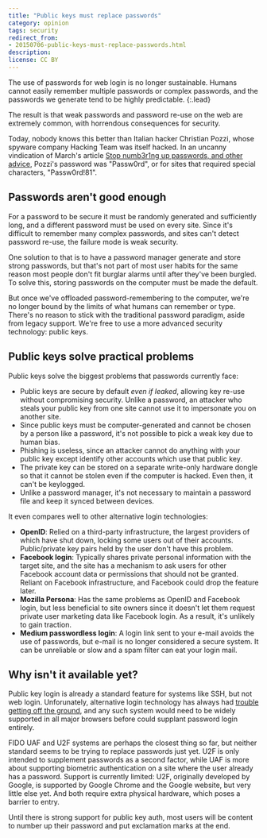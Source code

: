 ```yaml
---
title: "Public keys must replace passwords"
category: opinion
tags: security
redirect_from:
- 20150706-public-keys-must-replace-passwords.html
description: 
license: CC BY
---
```


The use of passwords for web login is no longer sustainable. Humans cannot
easily remember multiple passwords or complex passwords, and the passwords we
generate tend to be highly predictable.
{:.lead}

The result is that weak passwords and password re-use on the web are extremely
common, with horrendous consequences for security.

Today, nobody knows this better than Italian hacker Christian Pozzi, whose
spyware company Hacking Team was itself hacked. In an uncanny vindication of
March's article [Stop numb3r1ng up passwords, and other
advice](https://orbitalflower.github.io/20150328-stop-numb3r1ng-up-passwords.html),
Pozzi's password was "Passw0rd", or for sites that required special characters,
"Passw0rd!81".

## Passwords aren't good enough

For a password to be secure it must be randomly generated and sufficiently long,
and a different password must be used on every site. Since it's difficult to
remember many complex passwords, and sites can't detect password re-use, the
failure mode is weak security.

One solution to that is to have a password manager generate and store strong
passwords, but that's not part of most user habits for the same reason most
people don't fit burglar alarms until after they've been burgled. To solve this,
storing passwords on the computer must be made the default.

But once we've offloaded password-remembering to the computer, we're no longer
bound by the limits of what humans can remember or type. There's no reason to
stick with the traditional password paradigm, aside from legacy support. We're
free to use a more advanced security technology: public keys.

## Public keys solve practical problems

Public keys solve the biggest problems that passwords currently face:

* Public keys are secure by default _even if leaked_, allowing key re-use
without compromising security. Unlike a password, an attacker who steals your
public key from one site cannot use it to impersonate you on another site.
* Since public keys must be computer-generated and cannot be chosen by a person
like a password, it's not possible to pick a weak key due to human bias.
* Phishing is useless, since an attacker cannot do anything with your public key
except identify other accounts which use that public key.
* The private key can be stored on a separate write-only hardware dongle so that
it cannot be stolen even if the computer is hacked. Even then, it can't be
keylogged.
* Unlike a password manager, it's not necessary to maintain a password file and
keep it synced between devices.

It even compares well to other alternative login technologies:

* __OpenID__: Relied on a third-party infrastructure, the largest providers of
which have shut down, locking some users out of their accounts. Public/private
key pairs held by the user don't have this problem.
* __Facebook login__: Typically shares private personal information with the
target site, and the site has a mechanism to ask users for other Facebook
account data or permissions that should not be granted. Reliant on Facebook
infrastructure, and Facebook could drop the feature later.
* __Mozilla Persona__: Has the same problems as OpenID and Facebook login, but
less beneficial to site owners since it doesn't let them request private user
marketing data like Facebook login. As a result, it's unlikely to gain traction.
* __Medium passwordless login__: A login link sent to your e-mail avoids the use
of passwords, but e-mail is no longer considered a secure system. It can be
unreliable or slow and a spam filter can eat your login mail.

## Why isn't it available yet?

Public key login is already a standard feature for systems like SSH, but not web
login. Unforunately, alternative login technology has always had [trouble getting off
the
ground](https://orbitalflower.github.io/20150117-whatever-happened-to-openid.html),
and any such system would need to be widely supported in all major browsers
before could supplant password login entirely.

FIDO UAF and U2F systems are perhaps the closest thing so far, but neither
standard seems to be trying to replace passwords just yet. U2F is only intended
to supplement passwords as a second factor, while UAF is more about supporting
biometric authentication on a site where the user already has a password.
Support is currently limited: U2F, originally developed by Google, is supported
by Google Chrome and the Google website, but very little else yet. And both
require extra physical hardware, which poses a barrier to entry.

Until there is strong support for public key auth, most users will be content to
number up their password and put exclamation marks at the end.
